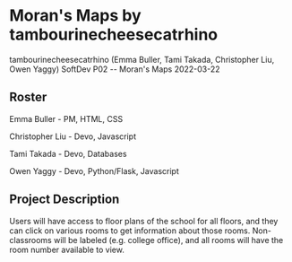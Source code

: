 # Moran's Maps by tambourinecheesecatrhino
tambourinecheesecatrhino (Emma Buller, Tami Takada, Christopher Liu, Owen Yaggy)
SoftDev
P02 -- Moran's Maps
2022-03-22

## Roster
Emma Buller - PM, HTML, CSS

Christopher Liu - Devo, Javascript

Tami Takada - Devo, Databases

Owen Yaggy - Devo, Python/Flask, Javascript

## Project Description
Users will have access to floor plans of the school for all floors, and they can click on various rooms to get information about those rooms. Non-classrooms will be labeled (e.g. college office), and all rooms will have the room number available to view.
